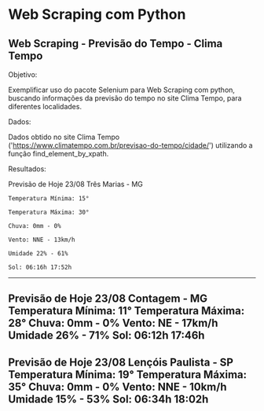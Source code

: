 # Web Scraping com Python
## Web Scraping - Previsão do Tempo - Clima Tempo 

Objetivo: 

Exemplificar uso do pacote Selenium para Web Scraping com python, buscando informações da previsão do tempo no site Clima Tempo, para diferentes localidades.

Dados:

Dados obtido no site Clima Tempo ('https://www.climatempo.com.br/previsao-do-tempo/cidade/') utilizando a função find_element_by_xpath.

Resultados:

Previsão de Hoje 23/08 Três Marias - MG

    Temperatura Mínima: 15°

    Temperatura Máxima: 30°

    Chuva: 0mm - 0%

    Vento: NNE - 13km/h

    Umidade 22% - 61%

    Sol: 06:16h 17:52h

------------------------------------------------------------
Previsão de Hoje 23/08 Contagem - MG 
    Temperatura Mínima: 11° 
    Temperatura Máxima: 28° 
    Chuva: 0mm - 0% 
    Vento: NE - 17km/h 
    Umidade 26% - 71% 
    Sol: 06:12h 17:46h
------------------------------------------------------------
Previsão de Hoje 23/08 Lençóis Paulista - SP 
    Temperatura Mínima: 19° 
    Temperatura Máxima: 35° 
    Chuva: 0mm - 0% 
    Vento: NNE - 10km/h 
    Umidade 15% - 53% 
    Sol: 06:34h 18:02h
------------------------------------------------------------